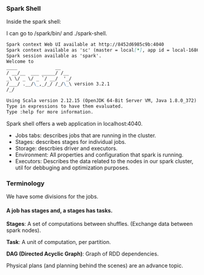 ### Spark Shell

Inside the spark shell:

I can go to /spark/bin/ and ./spark-shell.

```markdown
Spark context Web UI available at http://8452d6985c9b:4040
Spark context available as 'sc' (master = local[*], app id = local-1686170859975).
Spark session available as 'spark'.
Welcome to
____              __
/ __/__  ___ _____/ /__
_\ \/ _ \/ _ `/ __/  '_/
/___/ .__/\_,_/_/ /_/\_\ version 3.2.1
/_/

Using Scala version 2.12.15 (OpenJDK 64-Bit Server VM, Java 1.8.0_372)
Type in expressions to have them evaluated.
Type :help for more information.
```

Spark shell offers a web application in localhost:4040.

- Jobs tabs: describes jobs that are running in the cluster.
- Stages: describes stages for individual jobs.
- Storage: descrbies driver and executors.
- Environment: All properties and configuration that spark is running.
- Executors: Describes the data related to the nodes in our spark cluster, util for debbuging and optimization purposes.

### Terminology

We have some divisions for the jobs.

#### A job has stages and, a stages has tasks.

**Stages**: A set of computations between shuffles. (Exchange data between spark nodes).

**Task**: A unit of computation, per partition.

**DAG (Directed Acyclic Graph)**:  Graph of RDD dependencies.


Physical plans (and planning behind the scenes) are an advance topic.


